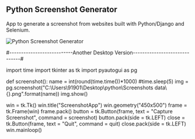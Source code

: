 Python Screenshot Generator
--------

App to generate a screenshot from websites built with Python/Django and Selenium.

![Python Screenshot Generator](/static/img/python_screenshot_generator.png)

#---------------------------Another Desktop Version------------------------------#

import time
import tkinter as tk
import pyautogui as pg


def screenshot():
    name = int(round(time.time())*1000)
    #time.sleep(5)
    img = pg.screenshot("C:\\Users\\91901\\Desktop\\python\\Screenshots data\\{}.png".format(name))
    img.show()

win = tk.Tk()
win.title("ScreenshotApp")
win.geometry("450x500")
frame = tk.Frame(win)
frame.pack()
button = tk.Button(frame, text = "Capture Screenshot", command = screenshot)
button.pack(side = tk.LEFT)
close = tk.Button(frame, text = "Quit", command = quit)
close.pack(side = tk.LEFT)
win.mainloop()
